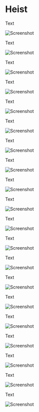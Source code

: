 # Heist

Text

![Screenshot](images/1.png)


Text

![Screenshot](images/2.png)


Text

![Screenshot](images/3.png)


Text

![Screenshot](images/4.png)


Text

![Screenshot](images/5.png)


Text

![Screenshot](images/6.png)


Text

![Screenshot](images/7.png)


Text

![Screenshot](images/8.png)


Text

![Screenshot](images/9.png)


Text

![Screenshot](images/10.png)


Text

![Screenshot](images/11.png)


Text

![Screenshot](images/12.png)


Text

![Screenshot](images/13.png)


Text

![Screenshot](images/14.png)


Text

![Screenshot](images/15.png)


Text

![Screenshot](images/16.png)


Text

![Screenshot](images/17.png)


Text

![Screenshot](images/18.png)


Text

![Screenshot](images/19.png)


Text

![Screenshot](images/20.png)

